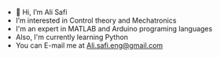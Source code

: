 - 👋 Hi, I’m Ali Safi
- I’m interested in Control theory and Mechatronics
- I'm an expert in MATLAB and Arduino programing languages
- Also, I'm currently learning Python
- You can E-mail me at Ali.safi.eng@gmail.com
